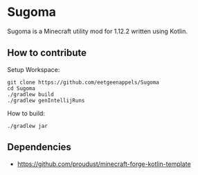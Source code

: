 # Sugoma

Sugoma is a Minecraft utility mod for 1.12.2 written using Kotlin.

## How to contribute

Setup Workspace:
```shell
git clone https://github.com/eetgeenappels/Sugoma
cd Sugoma
./gradlew build
./gradlew genIntellijRuns
```

How to build:
```shell
./gradlew jar
```

## Dependencies

- https://github.com/proudust/minecraft-forge-kotlin-template
